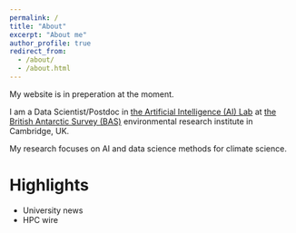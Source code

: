 ```yaml
---
permalink: /
title: "About"
excerpt: "About me"
author_profile: true
redirect_from: 
  - /about/
  - /about.html
---
```


My website is in preperation at the moment.

I am a Data Scientist/Postdoc in [the Artificial Intelligence (AI) Lab](https://www.bas.ac.uk/project/ai/) at [the British Antarctic Survey (BAS)](https://www.bas.ac.uk/) environmental research institute in Cambridge, UK. 

My research focuses on AI and data science methods for climate science.

Highlights
===
* University news 
* HPC wire



